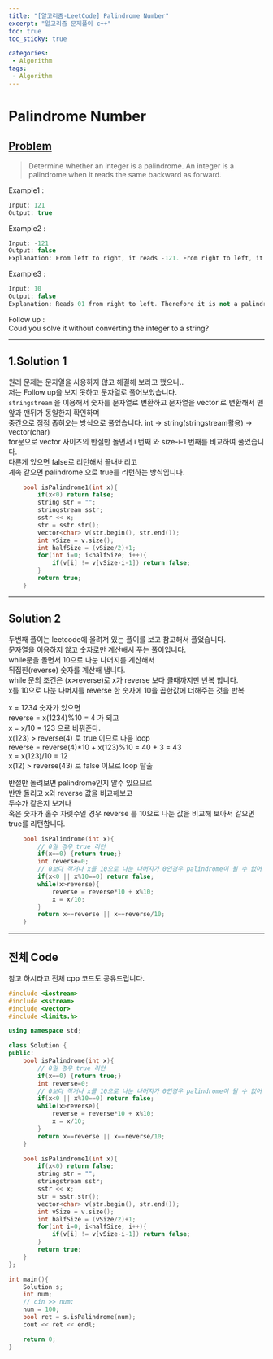 ```yaml
---
title: "[알고리즘-LeetCode] Palindrome Number"
excerpt: "알고리즘 문제풀이 c++"
toc: true
toc_sticky: true

categories:
 - Algorithm
tags:
 - Algorithm
---
```

# Palindrome Number

## [Problem](https://leetcode.com/problems/palindrome-number/)

> Determine whether an integer is a palindrome. An integer is a palindrome when it reads the same backward as forward.


Example1 :
```cpp
Input: 121
Output: true
```

Example2 :
```cpp
Input: -121
Output: false
Explanation: From left to right, it reads -121. From right to left, it becomes 121-. Therefore it is not a palindrome.
```

Example3 : 
```cpp
Input: 10
Output: false
Explanation: Reads 01 from right to left. Therefore it is not a palindrome.
```
Follow up :   
Coud you solve it without converting the integer to a string?

---

## 1.Solution 1
원래 문제는 문자열을 사용하지 않고 해결해 보라고 했으나..  
저는 Follow up을 보지 못하고 문자열로 풀어보았습니다.  
`stringstream` 을 이용해서 숫자를 문자열로 변환하고 문자열을 vector 로 변환해서 맨앞과 맨뒤가 동일한지 확인하며   
중간으로 점점 좁혀오는 방식으로 풀었습니다.
int -> string(stringstream활용) -> vector(char)  
for문으로 vector 사이즈의 반절만 돌면서 i 번째 와 size-i-1 번째를 비교하여 풀었습니다.  
다른게 있으면 false로 리턴해서 끝내버리고  
계속 같으면 palindrome 으로 true를 리턴하는 방식입니다.
```cpp
    bool isPalindrome1(int x){
        if(x<0) return false;
        string str = "";
        stringstream sstr;
        sstr << x;
        str = sstr.str();
        vector<char> v(str.begin(), str.end());
        int vSize = v.size();
        int halfSize = (vSize/2)+1;
        for(int i=0; i<halfSize; i++){
            if(v[i] != v[vSize-i-1]) return false;
        }
        return true;
    }
```

---
## Solution 2
두번째 풀이는 leetcode에 올려져 있는 풀이를 보고 참고해서 풀었습니다.  
문자열을 이용하지 않고 숫자로만 계산해서 푸는 풀이입니다.  
while문을 돌면서 10으로 나눈 나머지를 계산해서  
뒤집힌(reverse) 숫자를 계산해 냅니다.  
while 문의 조건은 (x>reverse)로 x가 reverse 보다 클때까지만 반복 합니다.   
x를 10으로 나눈 나머지를 reverse 한 숫자에 10을 곱한값에 더해주는 것을 반복  

x = 1234 숫자가 있으면  
reverse = x(1234)%10 = 4 가 되고  
x = x/10 = 123 으로 바꿔준다.  
x(123) > reverse(4) 로 true 이므로  다음 loop  
reverse = reverse(4)*10 + x(123)%10 = 40 + 3 = 43  
x = x(123)/10 = 12  
x(12) > reverse(43) 로 false 이므로  loop 탈출  

반절만 돌려보면 palindrome인지 알수 있으므로   
반만 돌리고 x와 reverse 값을 비교해보고  
두수가 같은지 보거나   
혹은 숫자가 홀수 자릿수일 경우 reverse 를 10으로 나눈 값을 비교해 보아서 같으면 true를 리턴합니다.

```cpp
    bool isPalindrome(int x){
        // 0일 경우 true 리턴
        if(x==0) {return true;}
        int reverse=0;
        // 0보다 작거나 x를 10으로 나눈 나머지가 0인경우 palindrome이 될 수 없어 false 리턴
        if(x<0 || x%10==0) return false;
        while(x>reverse){
            reverse = reverse*10 + x%10;
            x = x/10;
        }
        return x==reverse || x==reverse/10;
    }
```

---
## 전체 Code
참고 하시라고 전체 cpp 코드도 공유드립니다.

```cpp
#include <iostream>
#include <sstream>
#include <vector>
#include <limits.h>  

using namespace std;

class Solution {
public:
    bool isPalindrome(int x){
        // 0일 경우 true 리턴
        if(x==0) {return true;}
        int reverse=0;
        // 0보다 작거나 x를 10으로 나눈 나머지가 0인경우 palindrome이 될 수 없어 false 리턴
        if(x<0 || x%10==0) return false;
        while(x>reverse){
            reverse = reverse*10 + x%10;
            x = x/10;
        }
        return x==reverse || x==reverse/10;
    }

    bool isPalindrome1(int x){
        if(x<0) return false;
        string str = "";
        stringstream sstr;
        sstr << x;
        str = sstr.str();
        vector<char> v(str.begin(), str.end());
        int vSize = v.size();
        int halfSize = (vSize/2)+1;
        for(int i=0; i<halfSize; i++){
            if(v[i] != v[vSize-i-1]) return false;
        }
        return true;
    }
};

int main(){
    Solution s;
    int num;
    // cin >> num;
    num = 100;
    bool ret = s.isPalindrome(num);
    cout << ret << endl;

    return 0;
}
```
